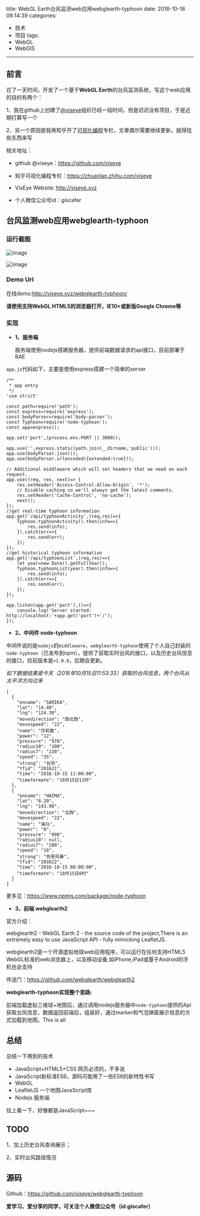 title: WebGL Earth台风监测web应用webglearth-typhoon
date: 2016-10-16 09:14:39
categories:
- 技术
- 项目
tags:
- WebGL
- WebGIS

---


## 前言

花了一天时间，开发了一个基于**WebGL Eerth**的台风监测系统，写这个web应用的目的有两个：

1、我在github上创建了[@viseye](https://github.com/viseye)组织已经一段时间，但是迟迟没有项目，于是近期打算写一个

2、另一个原因是我再知乎开了[可视化编程](https://zhuanlan.zhihu.com/viseye)专栏，文章偶尔需要继续更新，就得找些东西来写

相关地址：

- github @viseye：https://github.com/viseye

- 知乎可视化编程专栏：https://zhuanlan.zhihu.com/viseye

- VisEye Website: http://viseye.xyz

- 个人微信公众号id：giscafer

<!-- more -->

## 台风监测web应用webglearth-typhoon


### 运行截图

![image](https://raw.githubusercontent.com/viseye/webglearth-typhoon/master/public/images/screenshot.png)

![image](https://raw.githubusercontent.com/viseye/webglearth-typhoon/master/public/images/show-compact2.gif)


### Demo Url

在线demo:http://viseye.xyz/webglearth-typhoon/ 

**请使用支持WebGL HTML5的浏览器打开，IE10+或新版Google Chrome等**


### 实现

* **1、服务端**
    
    服务端使用nodejs搭建服务器，提供前端数据请求的api接口，目前部署于BAE

`app.js`代码如下，主要是使用express搭建一个简单的server


```
/**
 * app entry
 */
'use strict'

const path=require('path');
const express=require('express');
const bodyParser=require('body-parser');
const Typhoon=require('node-typhoon');
const app=express();

app.set('port',(process.env.PORT || 3000));

app.use('',express.static(path.join(__dirname,'public')));
app.use(bodyParser.json());
app.use(bodyParser.urlencoded({extended:true}));

// Additional middleware which will set headers that we need on each request.
app.use((req, res, next)=> {
    res.setHeader('Access-Control-Allow-Origin', '*');
    // Disable caching so we'll always get the latest comments.
    res.setHeader('Cache-Control', 'no-cache');
    next();
});
//get real-time typhoon information 
app.get('/api/typhoonActivity',(req,res)=>{
	Typhoon.typhoonActivity().then(info=>{
		res.send(info);
	}).catch(err=>{
		res.send(err);
	});
});
//get historical typhoon information 
app.get('/api/typhoonList',(req,res)=>{
	let year=new Date().getFullYear();
	Typhoon.typhoonList(year).then(info=>{
		res.send(info);
	}).catch(err=>{
		res.send(err);
	});
});

app.listen(app.get('port'),()=>{
	console.log('Server started: http://localhost:'+app.get('port')+'/');
});
```

* **2、中间件 node-typhoon**

中间件说的是`nodejs`的`middleware`，`webglearth-typhoon`使用了个人自己封装的`node-typhoon`（已发布到npm），提供了获取实时台风的接口，以及历史台风信息的接口，目前版本是`v1.0.0`，后期会更新。

*如下数据结果是今天（2016年10月15日11:53:33）获取的台风信息，两个台风从太平洋方向过来*


```
[
  {
    "enname": "SARIKA",
    "lat": "14.40",
    "lng": "124.30",
    "movedirection": "西北西",
    "movespeed": "22",
    "name": "莎莉嘉",
    "power": "12",
    "pressure": "970",
    "radius10": "100",
    "radius7": "220",
    "speed": "35",
    "strong": "台风",
    "tfid": "201621",
    "time": "2016-10-15 11:00:00",
    "timeformate": "10月15日11时"
  },
  {
    "enname": "HAIMA",
    "lat": "8.20",
    "lng": "143.90",
    "movedirection": "北西",
    "movespeed": "22",
    "name": "海马",
    "power": "8",
    "pressure": "998",
    "radius10": null,
    "radius7": "200",
    "speed": "18",
    "strong": "热带风暴",
    "tfid": "201622",
    "time": "2016-10-15 08:00:00",
    "timeformate": "10月15日8时"
  }
]
```


更多见：https://www.npmjs.com/package/node-typhoon


* **3、前端 webglearth2**


 官方介绍：

 webglearth2 - WebGL Earth 2 - the source code of the project,There is an extremely easy to use JavaScript API - fully mimicking LeafletJS.
    
webglearth2是一个开源虚拟地球web应用程序，可以运行在任何支持HTML5 WebGL标准的web浏览器上，以及移动设备,如iPhone,iPad或基于Android的手机也会支持

传送门：https://github.com/webglearth/webglearth2



**webglearth-typhoon实现整个思路:**

前端加载虚拟三维球+地图后，通过调用nodejs服务器中`node-typhoon`提供的Api获取台风信息，数据返回前端后，组装好，通过marker和气泡弹窗展示信息的方式加载到地图。This is all


## 总结

总结一下用到的技术

- JavaScript+HTML5+CSS 网页必须的，不多说
- JavaScript新标准ES6，源码可能用了一些ES6的新特性书写
- WebGL 
- LeafletJS 一个地图JavaScript库
- Nodejs 服务端

往上看一下，好像都是JavaScript~~~

## TODO 

1、加上历史台风查询展示；

2、实时台风路径情况


## 源码

Github：https://github.com/viseye/webglearth-typhoon

**爱学习、爱分享的同学，可关注个人微信公众号（id:giscafer）**